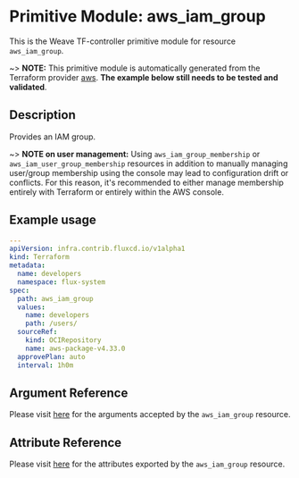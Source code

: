 
# Primitive Module: aws_iam_group

This is the Weave TF-controller primitive module for resource `aws_iam_group`.

~> **NOTE:** This primitive module is automatically generated from the Terraform provider [aws](https://registry.terraform.io/providers/hashicorp/aws/latest/docs/resources/iam_group). **The example below still needs to be tested and validated**.

## Description

Provides an IAM group.

~> **NOTE on user management:** Using `aws_iam_group_membership` or `aws_iam_user_group_membership` resources in addition to manually managing user/group membership using the console may lead to configuration drift or conflicts. For this reason, it's recommended to either manage membership entirely with Terraform or entirely within the AWS console.

## Example usage

```yaml
---
apiVersion: infra.contrib.fluxcd.io/v1alpha1
kind: Terraform
metadata:
  name: developers
  namespace: flux-system
spec:
  path: aws_iam_group
  values:
    name: developers
    path: /users/
  sourceRef:
    kind: OCIRepository
    name: aws-package-v4.33.0
  approvePlan: auto
  interval: 1h0m
```

## Argument Reference

Please visit [here](https://registry.terraform.io/providers/hashicorp/aws/latest/docs/resources/iam_group#argument-reference) for the arguments accepted by the `aws_iam_group` resource.

## Attribute Reference

Please visit [here](https://registry.terraform.io/providers/hashicorp/aws/latest/docs/resources/iam_group#attributes-reference) for the attributes exported by the `aws_iam_group` resource.
